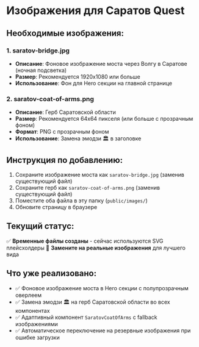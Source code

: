 # Изображения для Саратов Quest

## Необходимые изображения:

### 1. saratov-bridge.jpg
- **Описание**: Фоновое изображение моста через Волгу в Саратове (ночная подсветка)
- **Размер**: Рекомендуется 1920x1080 или больше
- **Использование**: Фон для Hero секции на главной странице

### 2. saratov-coat-of-arms.png
- **Описание**: Герб Саратовской области
- **Размер**: Рекомендуется 64x64 пикселя (или больше с прозрачным фоном)
- **Формат**: PNG с прозрачным фоном
- **Использование**: Замена эмодзи 🏛️ в заголовке

## Инструкция по добавлению:

1. Сохраните изображение моста как `saratov-bridge.jpg` (заменив существующий файл)
2. Сохраните герб как `saratov-coat-of-arms.png` (заменив существующий файл)
3. Поместите оба файла в эту папку (`public/images/`)
4. Обновите страницу в браузере

## Текущий статус:

✅ **Временные файлы созданы** - сейчас используются SVG плейсхолдеры
🔄 **Замените на реальные изображения** для лучшего вида

## Что уже реализовано:

- ✅ Фоновое изображение моста в Hero секции с полупрозрачным оверлеем
- ✅ Замена эмодзи 🏛️ на герб Саратовской области во всех компонентах
- ✅ Адаптивный компонент `SaratovCoatOfArms` с fallback изображениями
- ✅ Автоматическое переключение на резервные изображения при ошибке загрузки
